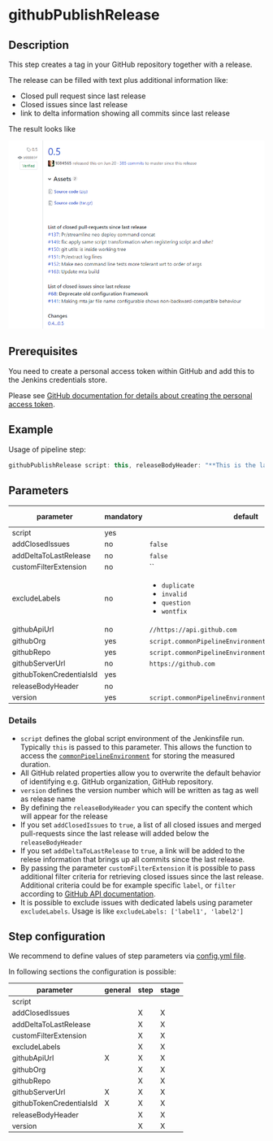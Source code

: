 # githubPublishRelease

## Description
This step creates a tag in your GitHub repository together with a release.

The release can be filled with text plus additional information like:

* Closed pull request since last release
* Closed issues since last release
* link to delta information showing all commits since last release

The result looks like

![Example release](../images/githubRelease.png)

## Prerequisites
You need to create a personal access token within GitHub and add this to the Jenkins credentials store.

Please see [GitHub documentation for details about creating the personal access token](https://help.github.com/articles/creating-a-personal-access-token-for-the-command-line/).

## Example

Usage of pipeline step:

```groovy
githubPublishRelease script: this, releaseBodyHeader: "**This is the latest success!**<br />"
```

## Parameters

| parameter | mandatory | default | possible values |
| ----------|-----------|---------|-----------------|
|script|yes|||
|addClosedIssues|no|`false`||
|addDeltaToLastRelease|no|`false`||
|customFilterExtension|no|``||
|excludeLabels|no|<ul><li>`duplicate`</li><li>`invalid`</li><li>`question`</li><li>`wontfix`</li></ul>||
|githubApiUrl|no|`//https://api.github.com`||
|githubOrg|yes|`script.commonPipelineEnvironment.getGitFolder()`||
|githubRepo|yes|`script.commonPipelineEnvironment.getGitRepo()`||
|githubServerUrl|no|`https://github.com`||
|githubTokenCredentialsId|yes|||
|releaseBodyHeader|no|||
|version|yes|`script.commonPipelineEnvironment.getArtifactVersion()`||

### Details

* `script` defines the global script environment of the Jenkinsfile run. Typically `this` is passed to this parameter. This allows the function to access the [`commonPipelineEnvironment`](commonPipelineEnvironment.md) for storing the measured duration.
* All GitHub related properties allow you to overwrite the default behavior of identifying e.g. GitHub organization, GitHub repository.
* `version` defines the version number which will be written as tag as well as release name
* By defining the `releaseBodyHeader` you can specify the content which will appear for the release
* If you set `addClosedIssues` to `true`, a list of all closed issues and merged pull-requests since the last release will added below the `releaseBodyHeader`
* If you set `addDeltaToLastRelease` to `true`, a link will be added to the relese information that brings up all commits since the last release.
* By passing the parameter `customFilterExtension` it is possible to pass additional filter criteria for retrieving closed issues since the last release. Additional criteria could be for example specific `label`, or `filter` according to [GitHub API documentation](https://developer.github.com/v3/issues/).
* It is possible to exclude issues with dedicated labels using parameter `excludeLabels`. Usage is like `excludeLabels: ['label1', 'label2']`

## Step configuration

We recommend to define values of step parameters via [config.yml file](../configuration.md).

In following sections the configuration is possible:

| parameter | general | step | stage |
| ----------|-----------|---------|-----------------|
|script||||
|addClosedIssues||X|X|
|addDeltaToLastRelease||X|X|
|customFilterExtension||X|X|
|excludeLabels||X|X|
|githubApiUrl|X|X|X|
|githubOrg||X|X|
|githubRepo||X|X|
|githubServerUrl|X|X|X|
|githubTokenCredentialsId|X|X|X|
|releaseBodyHeader||X|X|
|version||X|X|
